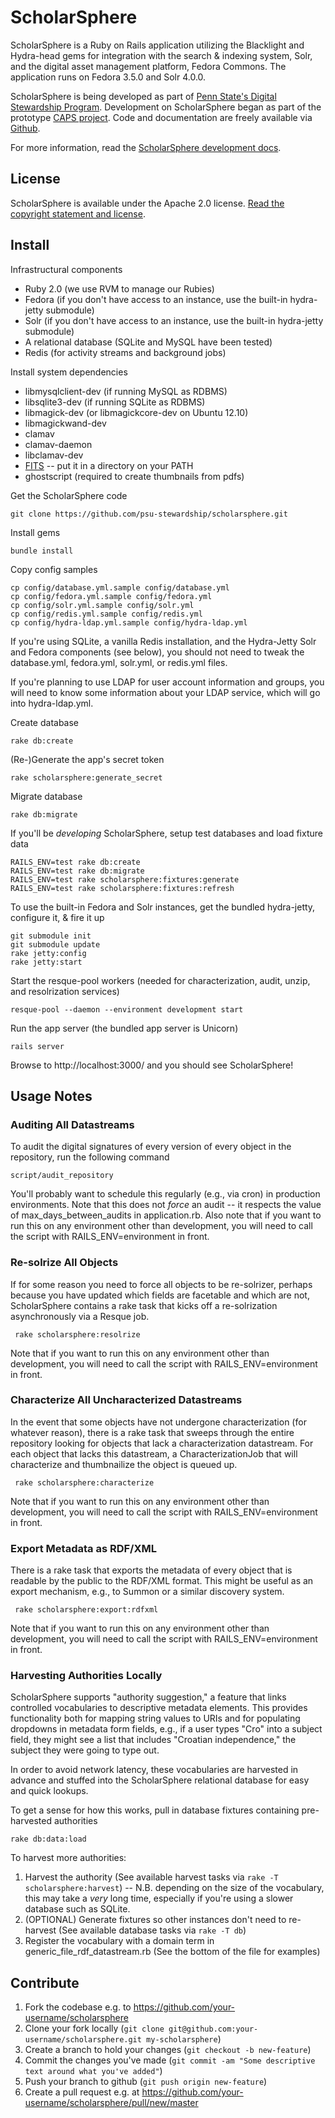 ﻿# ScholarSphere

ScholarSphere is a Ruby on Rails application utilizing the Blacklight
and Hydra-head gems for integration with the search & indexing system,
Solr, and the digital asset management platform, Fedora Commons.  The
application runs on Fedora 3.5.0 and Solr 4.0.0.

ScholarSphere is being developed as part of
[Penn State's Digital Stewardship Program](http://stewardship.psu.edu/).
Development on ScholarSphere began as part of the prototype
[CAPS project](http://stewardship.psu.edu/2011/02/caps-a-curation-platform-prototype.html). Code
and documentation are freely available via [Github](http://github.com/psu-stewardship/scholarsphere).

For more information, read the [ScholarSphere development docs](https://github.com/psu-stewardship/scholarsphere/wiki).

## License

ScholarSphere is available under the Apache 2.0 license.
[Read the copyright statement and license](/psu-stewardship/scholarsphere/blob/master/LICENSE.md).

## Install

Infrastructural components

 * Ruby 2.0 (we use RVM to manage our Rubies)
 * Fedora (if you don't have access to an instance, use the built-in
   hydra-jetty submodule)
 * Solr (if you don't have access to an instance, use the built-in
   hydra-jetty submodule)
 * A relational database (SQLite and MySQL have been tested)
 * Redis (for activity streams and background jobs)

Install system dependencies

 * libmysqlclient-dev (if running MySQL as RDBMS)
 * libsqlite3-dev (if running SQLite as RDBMS)
 * libmagick-dev (or libmagickcore-dev on Ubuntu 12.10)
 * libmagickwand-dev
 * clamav
 * clamav-daemon
 * libclamav-dev
 * [FITS](http://code.google.com/p/fits/) -- put it in a
  directory on your PATH
 * ghostscript (required to create thumbnails from pdfs)

Get the ScholarSphere code

    git clone https://github.com/psu-stewardship/scholarsphere.git

Install gems

    bundle install

Copy config samples

    cp config/database.yml.sample config/database.yml
    cp config/fedora.yml.sample config/fedora.yml
    cp config/solr.yml.sample config/solr.yml
    cp config/redis.yml.sample config/redis.yml
    cp config/hydra-ldap.yml.sample config/hydra-ldap.yml

If you're using SQLite, a vanilla Redis installation, and the
Hydra-Jetty Solr and Fedora components (see below), you should not
need to tweak the database.yml, fedora.yml, solr.yml, or redis.yml
files.

If you're planning to use LDAP for user account information and
groups, you will need to know some information about your LDAP
service, which will go into hydra-ldap.yml.

Create database

    rake db:create

(Re-)Generate the app's secret token

    rake scholarsphere:generate_secret

Migrate database

    rake db:migrate

If you'll be *developing* ScholarSphere, setup test databases and load
fixture data

    RAILS_ENV=test rake db:create
    RAILS_ENV=test rake db:migrate
    RAILS_ENV=test rake scholarsphere:fixtures:generate
    RAILS_ENV=test rake scholarsphere:fixtures:refresh

To use the built-in Fedora and Solr instances, get the bundled hydra-jetty,
configure it, & fire it up

    git submodule init
    git submodule update
    rake jetty:config
    rake jetty:start

Start the resque-pool workers (needed for characterization, audit,
unzip, and resolrization services)

    resque-pool --daemon --environment development start

Run the app server (the bundled app server is Unicorn)

    rails server

Browse to http://localhost:3000/ and you should see ScholarSphere!

## Usage Notes

### Auditing All Datastreams

To audit the digital signatures of every version of every object in the
repository, run the following command

    script/audit_repository

You'll probably want to schedule this regularly (e.g., via cron) in production environments.
Note that this does not *force* an audit -- it respects the value of max_days_between_audits
in application.rb.  Also note that if you want to run this on any environment other than
development, you will need to call the script with RAILS_ENV=environment in front.

### Re-solrize All Objects

If for some reason you need to force all objects to be re-solrizer,
perhaps because you have updated which fields are facetable and which
are not, ScholarSphere contains a rake task that kicks off a
re-solrization asynchronously via a Resque job.

     rake scholarsphere:resolrize

Note that if you want to run this on any environment other than development, you will need to
call the script with RAILS_ENV=environment in front.

### Characterize All Uncharacterized Datastreams

In the event that some objects have not undergone characterization (for whatever reason),
there is a rake task that sweeps through the entire repository looking for objects that lack
a characterization datastream.  For each object that lacks this datastream, a CharacterizationJob
that will characterize and thumbnailize the object is queued up.

     rake scholarsphere:characterize

Note that if you want to run this on any environment other than development, you will need to
call the script with RAILS_ENV=environment in front.

### Export Metadata as RDF/XML

There is a rake task that exports the metadata of every object that is readable by the public to
the RDF/XML format.  This might be useful as an export mechanism, e.g., to Summon or a similar
discovery system.

     rake scholarsphere:export:rdfxml

Note that if you want to run this on any environment other than development, you will need to 
call the script with RAILS_ENV=environment in front.

### Harvesting Authorities Locally

ScholarSphere supports "authority suggestion," a feature that links controlled
vocabularies to descriptive metadata elements.  This provides functionality both
for mapping string values to URIs and for populating dropdowns in metadata form
fields, e.g., if a user types "Cro" into a subject field, they might see a list
that includes "Croatian independence," the subject they were going to type out.

In order to avoid network latency, these vocabularies are harvested in advance
and stuffed into the ScholarSphere relational database for easy and quick lookups.

To get a sense for how this works, pull in database fixtures containing
pre-harvested authorities

    rake db:data:load

To harvest more authorities:

1. Harvest the authority (See available harvest tasks via `rake -T
scholarsphere:harvest`) -- N.B. depending on the size of the vocabulary, this
may take a *very* long time, especially if you're using a slower database such
as SQLite.
1. (OPTIONAL) Generate fixtures so other instances don't need to re-harvest (See
available database tasks via `rake -T db`)
1. Register the vocabulary with a domain term in generic_file_rdf_datastream.rb
(See the bottom of the file for examples)

## Contribute

1. Fork the codebase e.g. to https://github.com/your-username/scholarsphere
1. Clone your fork locally (`git clone
git@github.com:your-username/scholarsphere.git my-scholarsphere`)
1. Create a branch to hold your changes (`git checkout -b new-feature`)
1. Commit the changes you've made (`git commit -am "Some descriptive text around
what you've added"`)
1. Push your branch to github (`git push origin new-feature`)
1. Create a pull request e.g. at https://github.com/your-username/scholarsphere/pull/new/master
